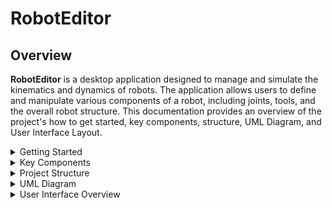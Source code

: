 # RobotEditor

## Overview

**RobotEditor** is a desktop application designed to manage and simulate the kinematics and dynamics of robots. The application allows users to define and manipulate various components of a robot, including joints, tools, and the overall robot structure. This documentation provides an overview of the project's how to get started, key components, structure, UML Diagram, and User Interface Layout.

<details>
<summary>Getting Started</summary>

### Clone the Repository

```bash
git clone https://gitlab.cc-asp.fraunhofer.de/fahmed1/roboteditor
cd RobotEditor
```

### Build the Project

- Ensure you have the necessary build tools and dependencies installed.
- Use your preferred build system (e.g., CMake, qmake) to compile the project.

### Run the Application

- Execute the compiled binary to start the RobotEditor application.
- Use the user interface to add, modify, and simulate robot components.

</details>

<details>
<summary>Key Components</summary>

### 1. Joint
- Represents a single joint in the robot.
- Contains properties such as motion range, speed limits, and friction coefficients.
- Manages multiple dynamic properties through the JointDynamics class.

### 2. Kinematics
- Handles the kinematic calculations for joints, robots, and tools.
- Includes classes like JointKinematics, RobotKinematics, and ToolKinematics.
- Uses DH parameters and rotational values to perform calculations.

### 3. Dynamics
- Manages the dynamic properties and calculations for joints, robots, and tools.
- Includes classes like JointDynamics, RobotDynamics, and ToolDynamics.
- Calculates forces, torques, and other dynamic properties.

### 4. Visualization
- Handles the visualization aspects of the robot and its components.
- Provides a graphical representation of the robot's structure and movements.

</details>

<details>
<summary>Project Structure</summary>

### Headers (.h files)
Contain class declarations and inline method definitions.

### Source (.cpp files)
Contain the implementation of class methods.

### Main Application
Integrates all components and provides the user interface for interacting with the robot model.

### Key Classes and Their Responsibilities

- **Joint:** Manages joint-specific properties and dynamics.
- **JointKinematics:** Performs kinematic calculations for joints.
- **JointDynamics:** Handles dynamic properties and calculations for joints.
- **RobotKinematics:** Manages kinematic calculations for the entire robot.
- **ToolKinematics:** Handles kinematic calculations for tools attached to the robot.
- **Visualization:** Provides graphical representation and visualization of the robot.

</details>

<details>
<summary>UML Diagram</summary>

Here I will add the UML Class Diagram of this application.

</details>

<details>
<summary>User Interface Overview</summary>

Here I will add the screenshots of the application, once it is completed.

</details>